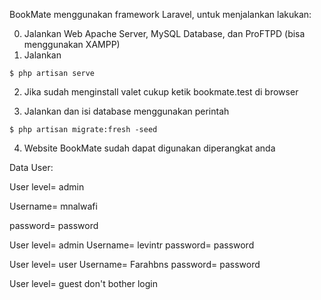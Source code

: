 BookMate menggunakan framework Laravel, untuk menjalankan lakukan:

0. Jalankan Web Apache Server, MySQL Database, dan ProFTPD (bisa menggunakan XAMPP)
1. Jalankan
```terminal
$ php artisan serve
```
2. Jika sudah menginstall valet cukup ketik bookmate.test di browser

3. Jalankan dan isi database menggunakan perintah
```terminal
$ php artisan migrate:fresh -seed
```

4. Website BookMate sudah dapat digunakan diperangkat anda

Data User:

User level= admin

Username= mnalwafi

password= password

User level= admin
Username= levintr
password= password

User level= user
Username= Farahbns
password= password

User level= guest
don't bother login
